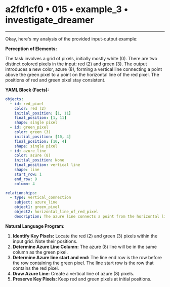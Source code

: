 # a2fd1cf0 • 015 • example_3 • investigate_dreamer

---
Okay, here's my analysis of the provided input-output example:

**Perception of Elements:**

The task involves a grid of pixels, initially mostly white (0).  There are two distinct colored pixels in the input: red (2) and green (3). The output introduces a new color, azure (8), forming a vertical line connecting a point above the green pixel to a point on the horizontal line of the red pixel. The positions of red and green pixel stay consistent.

**YAML Block (Facts):**



```yaml
objects:
  - id: red_pixel
    color: red (2)
    initial_position: [1, 11]
    final_position: [1, 11]
    shape: single pixel
  - id: green_pixel
    color: green (3)
    initial_position: [10, 4]
    final_position: [10, 4]
    shape: single pixel
  - id: azure_line
    color: azure (8)
    initial_position: None
    final_position: vertical line
    shape: line
    start_row: 1
    end_row: 9
    column: 4

relationships:
  - type: vertical_connection
    subject: azure_line
    object1: green_pixel
    object2: horizontal_line_of_red_pixel
    description: The azure line connects a point from the horizontal line of the red pixel to a point just above the green pixel, all on the same column as the green pixel.
```



**Natural Language Program:**

1.  **Identify Key Pixels:** Locate the red (2) and green (3) pixels within the input grid. Note their positions.
2.  **Determine Azure Line Column:** The azure (8) line will be in the same column as the green pixel.
3.  **Determine Azure line start and end:** The line end row is the row before the row containing the green pixel. The line start row is the row that contains the red pixel.
4.  **Draw Azure Line:** Create a vertical line of azure (8) pixels.
5. **Preserve Key Pixels:** Keep red and green pixels at initial positions.


